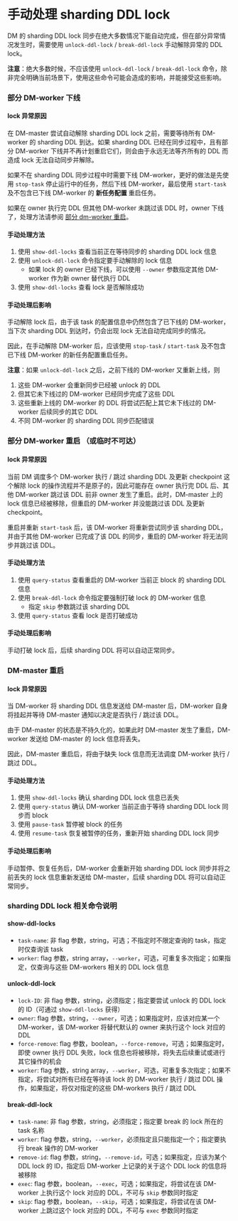 手动处理 sharding DDL lock
===

DM 的 sharding DDL lock 同步在绝大多数情况下能自动完成，但在部分异常情况发生时，需要使用 `unlock-ddl-lock` / `break-ddl-lock` 手动解除异常的 DDL lock。

**注意**：绝大多数时候，不应该使用 `unlock-ddl-lock` / `break-ddl-lock` 命令，除非完全明确当前场景下，使用这些命令可能会造成的影响，并能接受这些影响。


### 部分 DM-worker 下线

#### lock 异常原因

在 DM-master 尝试自动解除 sharding DDL lock 之前，需要等待所有 DM-worker 的 sharding DDL 到达。如果 sharding DDL 已经在同步过程中，且有部分 DM-worker 下线并不再计划重启它们，则会由于永远无法等齐所有的 DDL 而造成 lock 无法自动同步并解除。

如果不在 sharding DDL 同步过程中时需要下线 DM-worker，更好的做法是先使用 `stop-task` 停止运行中的任务，然后下线 DM-worker，最后使用 `start-task` 及不包含已下线 DM-worker 的 **新任务配置** 重启任务。

如果在 owner 执行完 DDL 但其他 DM-worker 未跳过该 DDL 时，owner 下线了，处理方法请参阅 [部分 dm-worker 重启](#部分-dm-worker-重启-或临时不可达)。

#### 手动处理方法

1. 使用 `show-ddl-locks` 查看当前正在等待同步的 sharding DDL lock 信息
2. 使用 `unlock-ddl-lock` 命令指定要手动解除的 lock 信息
    * 如果 lock 的 owner 已经下线，可以使用 `--owner` 参数指定其他 DM-worker 作为新 owner 替代执行 DDL
3. 使用 `show-ddl-locks` 查看 lock 是否解除成功

#### 手动处理后影响

手动解除 lock 后，由于该 task 的配置信息中仍然包含了已下线的 DM-worker，当下次 sharding DDL 到达时，仍会出现 lock 无法自动完成同步的情况。

因此，在手动解除 DM-worker 后，应该使用 `stop-task` / `start-task` 及不包含已下线 DM-worker 的新任务配置重启任务。

**注意**：如果 `unlock-ddl-lock` 之后，之前下线的 DM-worker 又重新上线，则
1. 这些 DM-worker 会重新同步已经被 unlock 的 DDL
2. 但其它未下线过的 DM-worker 已经同步完成了这些 DDL
3. 这些重新上线的 DM-worker 的 DDL 将尝试匹配上其它未下线过的 DM-worker 后续同步的其它 DDL
4. 不同 DM-worker 的 sharding DDL 同步匹配错误


### 部分 DM-worker 重启 （或临时不可达）

#### lock 异常原因

当前 DM 调度多个 DM-worker 执行 / 跳过 sharding DDL 及更新 checkpoint 这个解除 lock 的操作流程并不是原子的，因此可能存在 owner 执行完 DDL 后、其他 DM-worker 跳过该 DDL 前非 owner 发生了重启。此时，DM-master 上的 lock 信息已经被移除，但重启的 DM-worker 并没能跳过该 DDL 及更新 checkpoint。

重启并重新 `start-task` 后，该 DM-worker 将重新尝试同步该 sharding DDL，并由于其他 DM-worker 已完成了该 DDL 的同步，重启的 DM-worker 将无法同步并跳过该 DDL。

#### 手动处理方法

1. 使用 `query-status` 查看重启的 DM-worker 当前正 block 的 sharding DDL 信息
2. 使用 `break-ddl-lock` 命令指定要强制打破 lock 的 DM-worker 信息
    * 指定 `skip` 参数跳过该 sharding DDL
3. 使用 `query-status` 查看 lock 是否打破成功

#### 手动处理后影响

手动打破 lock 后，后续 sharding DDL 将可以自动正常同步。


### DM-master 重启

#### lock 异常原因

当 DM-worker 将 sharding DDL 信息发送给 DM-master 后，DM-worker 自身将挂起并等待 DM-master 通知以决定是否执行 / 跳过该 DDL。

由于 DM-master 的状态是不持久化的，如果此时 DM-master 发生了重启，DM-worker 发送给 DM-master 的 lock 信息将丢失。

因此，DM-master 重启后，将由于缺失 lock 信息而无法调度 DM-worker 执行 / 跳过 DDL。

#### 手动处理方法

1. 使用 `show-ddl-locks` 确认 sharding DDL lock 信息已丢失
2. 使用 `query-status` 确认 DM-worker 当前正由于等待 sharding DDL lock 同步而 block
3. 使用 `pause-task` 暂停被 block 的任务
4. 使用 `resume-task` 恢复被暂停的任务，重新开始 sharding DDL lock 同步

#### 手动处理后影响

手动暂停、恢复任务后，DM-worker 会重新开始 sharding DDL lock 同步并将之前丢失的 lock 信息重新发送给 DM-master，后续 sharding DDL 将可以自动正常同步。


### sharding DDL lock 相关命令说明

#### show-ddl-locks

- `task-name`: 非 flag 参数，string，可选；不指定时不限定查询的 task，指定时仅查询该 task
- `worker`: flag 参数，string array，`--worker`，可选，可重复多次指定；如果指定，仅查询与这些 DM-workers 相关的 DDL lock 信息

#### unlock-ddl-lock

- `lock-ID`: 非 flag 参数，string，必须指定；指定要尝试 unlock 的 DDL lock 的 ID（可通过 `show-ddl-locks` 获得）
- `owner`: flag 参数，string，`--owner`，可选；如果指定时，应该对应某一个 DM-worker，该 DM-worker 将替代默认的 owner 来执行这个 lock 对应的 DDL
- `force-remove`: flag 参数，boolean，`--force-remove`，可选；如果指定时，即使 owner 执行 DDL 失败，lock 信息也将被移除，将失去后续重试或进行其它操作的机会
- `worker`: flag 参数，string array，`--worker`，可选，可重复多次指定；如果不指定，将尝试对所有已经在等待该 lock 的 DM-worker 执行 / 跳过 DDL 操作，如果指定，将仅对指定的这些 DM-workers 执行 / 跳过 DDL

#### break-ddl-lock

- `task-name`: 非 flag 参数，string，必须指定；指定要 break 的 lock 所在的 task 名称
- `worker`: flag 参数，string，`--worker`，必须指定且只能指定一个；指定要执行 break 操作的 DM-worker
- `remove-id`: flag 参数，string，`--remove-id`，可选；如果指定，应该为某个 DDL lock 的 ID，指定后 DM-worker 上记录的关于这个 DDL lock 的信息将被移除
- `exec`: flag 参数，boolean，`--exec`，可选；如果指定，将尝试在该 DM-worker 上执行这个 lock 对应的 DDL，不可与 `skip` 参数同时指定
- `skip`: flag 参数，boolean，`--skip`，可选；如果指定，将尝试在该 DM-worker 上跳过这个 lock 对应的 DDL，不可与 `exec` 参数同时指定
